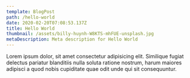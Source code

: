 ```yaml
---
template: BlogPost
path: /hello-world
date: 2020-02-20T07:08:53.137Z
title: Hello World
thumbnail: /assets/billy-huynh-W8KTS-mhFUE-unsplash.jpg
metaDescription: Meta description for Hello World
---
```


Lorem ipsum dolor, sit amet consectetur adipisicing elit. Similique fugiat delectus pariatur blanditiis nulla soluta ratione nostrum, harum maiores adipisci a quod nobis cupiditate quae odit unde qui sit consequuntur.
